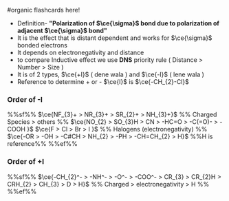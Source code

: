 #organic flashcards here!

- Definition- **"Polarization of $\ce{\sigma}$ bond due to polarization of adjacent $\ce{\sigma}$ bond"**
- It is the effect that is distant dependent and works for $\ce{\sigma}$ bonded electrons
- It depends on electronegativity and distance
- to compare Inductive effect we use **DNS** priority rule ( Distance > Number > Size )
- It is of 2 types, $\ce{+I}$ ( dene wala ) and $\ce{-I}$ ( lene wala )
- Reference to determine + or - $\ce{I}$ is $\ce{-CH_{2}-Cl}$
### Order of -I
%%sf%%
$\ce{NF_{3}+ > NR_{3}+ > SR_{2}+ > NH_{3}+}$ %% Charged Species > others %%
$\ce{NO_{2} > SO_{3}H > CN > -HC=O > -C(=O)-  > -COOH }$ 
$\ce{F > Cl > Br > I }$  %% Halogens (electronegativity) %%
$\ce{-OR > -OH > -C#CH > NH_{2} > -PH > -CH=CH_{2} > H}$ %%H is reference%%
%%ef%%
### Order of +I
%%sf%%
$\ce{-CH_{2}^- > -NH^- > -O^- > -COO^- > CR_{3} > CR_{2}H > CRH_{2} > CH_{3} > D > H}$
%% Charged > electronegativity > H %%
%%ef%%